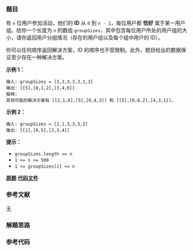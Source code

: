 ### 题目
有 `n` 位用户参加活动，他们的  **ID**  从 `0` 到 `n - 1`，每位用户都 **恰好** 属于某一用户组。给你一个长度为 `n`
的数组 `groupSizes`，其中包含每位用户所处的用户组的大小，请你返回用户分组情况（存在的用户组以及每个组中用户的 ID）。

你可以任何顺序返回解决方案，ID 的顺序也不受限制。此外，题目给出的数据保证至少存在一种解决方案。



**示例 1：**

    
    
    输入: groupSizes = [3,3,3,3,3,1,3]
    输出: [[5],[0,1,2],[3,4,6]]
    解释: 
    其他可能的解决方案有 [[2,1,6],[5],[0,4,3]] 和 [[5],[0,6,2],[4,3,1]]。
    

**示例 2：**

    
    
    输入: groupSizes = [2,1,3,3,3,2]
    输出: [[1],[0,5],[2,3,4]]
    



**提示：**

  * `groupSizes.length == n`
  * `1 <= n <= 500`
  * `1 <= groupSizes[i] <= n`

 **[原题](https://leetcode-cn.com/problems/group-the-people-given-the-group-size-they-belong-to/)**    **[代码文件]()**


### 参考文献
无

### 解题思路




### 参考代码

```go


```




